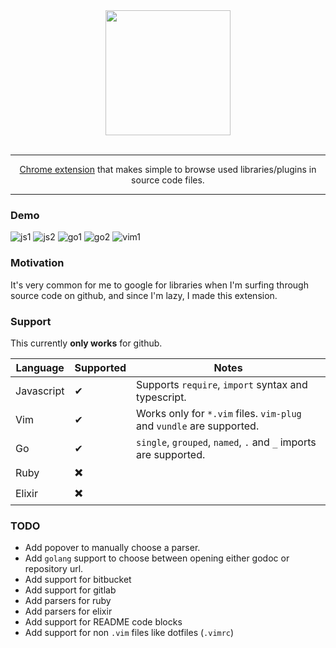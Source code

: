 <div align="center">
  <a href="https://chrome.google.com/webstore/detail/nosey/aahegjigldllknbphcibmhcjehnfjoga">
    <img width="200" heigth="200" src="https://github.com/sebastianvera/nosey/raw/master/assets/noseysquare.png">
  </a>
  <br>
  <br>
  <hr>
  <p>
    <a href="https://chrome.google.com/webstore/detail/nosey/aahegjigldllknbphcibmhcjehnfjoga">Chrome extension</a> that makes simple to browse used libraries/plugins in source code files.
  <p>
  <hr>
</div>

### Demo

![js1](https://github.com/sebastianvera/nosey/blob/master/assets/js1.gif)
![js2](https://github.com/sebastianvera/nosey/blob/master/assets/js2.gif)
![go1](https://github.com/sebastianvera/nosey/blob/master/assets/go1.gif)
![go2](https://github.com/sebastianvera/nosey/blob/master/assets/go2.gif)
![vim1](https://github.com/sebastianvera/nosey/blob/master/assets/vim1.gif)

### Motivation

It's very common for me to google for libraries when I'm surfing through source code on github, and since I'm lazy,
I made this extension.

### Support

This currently **only works** for github.

Language   | Supported | Notes
---        | ---       | ---
Javascript | ✔         | Supports `require`, `import` syntax and typescript.
Vim        | ✔         | Works only for `*.vim` files. `vim-plug` and `vundle` are supported.
Go         | ✔         | `single`, `grouped`, `named`, `.` and `_` imports are supported.
Ruby       | ✖️         |
Elixir     | ✖️         |

### TODO

- Add popover to manually choose a parser.
- Add `golang` support to choose between opening either godoc or repository url. 
- Add support for bitbucket
- Add support for gitlab
- Add parsers for ruby
- Add parsers for elixir
- Add support for README code blocks
- Add support for non `.vim` files like dotfiles (`.vimrc`)
